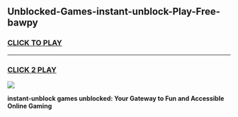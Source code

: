 
## Unblocked-Games-instant-unblock-Play-Free-bawpy
<h3>
<a href="https://premium76.site?title=instant-unblock&ref=20M">CLICK TO PLAY</a></h3>
<hr>

<h3>
<a href="https://premium76.site?title=instant-unblock&ref=20M">CLICK 2 PLAY</a>
  
</h3>

<a href="https://premium76.site?title=instant-unblock&ref=19M"><img src="https://clearcache.store/games.png"></a>


**instant-unblock games unblocked: Your Gateway to Fun and Accessible Online Gaming**
